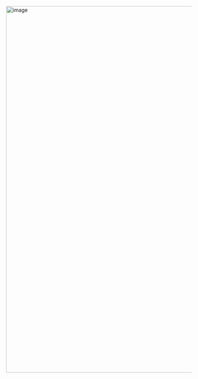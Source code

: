 <img width="1919" height="992" alt="image" src="https://github.com/user-attachments/assets/0a21b184-a01f-4011-9130-0ac2cd4deaaf" />
